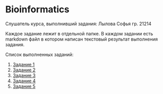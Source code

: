# Bioinformatics
Слушатель курса, выполнивший задания: Лылова Софья гр. 21214

Каждое задание лежит в отдельной папке. В каждом задании есть markdown файл в котором написан текстовый результат выполнения задания. 

Список выполненных заданий:
1. [Задание 1](task1/Task1.md)
2. [Задание 2](task2/Task2.md)
3. [Задание 3](task3/Task3.md)
4. [Задание 4](task4/Task4.md)
5. [Задание 5](task5/Task5.md)
